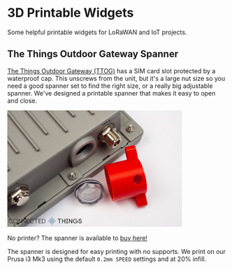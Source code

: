 # 3D Printable Widgets
Some helpful printable widgets for LoRaWAN and IoT projects.

## The Things Outdoor Gateway Spanner
[The Things Outdoor Gateway (TTOG)](https://connectedthings.store/gb/lorawan-gateways/outdoor-lorawan-gateways/the-things-outdoor-gateway-868-mhz.html) has a SIM card slot protected by a waterproof cap. This unscrews from the unit, but it's a large nut size so you need a good spanner set to find the right size, or a really big adjustable spanner. We've designed a printable spanner that makes it easy to open and close.

<img src="https://raw.githubusercontent.com/SensationalSystems/3d_printable_widgets/master/TTOG_Spanner.jpg" width="400">

No printer? The spanner is available to [buy here!](https://connectedthings.store/gb/the-things-outdoor-gateway-sim-card-spanner.html)

The spanner is designed for easy printing with no supports. We print on our Prusa i3 Mk3 using the default `0.2mm SPEED` settings and at 20% infill.
